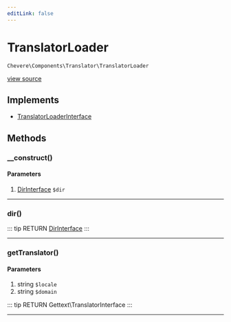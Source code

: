 ```yaml
---
editLink: false
---
```


# TranslatorLoader

`Chevere\Components\Translator\TranslatorLoader`

[view source](https://github.com/chevere/chevere/blob/master/src/Chevere/Components/Translator/TranslatorLoader.php)

## Implements

- [TranslatorLoaderInterface](../../Interfaces/Translator/TranslatorLoaderInterface.md)

## Methods

### __construct()

#### Parameters

1. [DirInterface](../../Interfaces/Filesystem/DirInterface.md) `$dir`

---

### dir()

::: tip RETURN
[DirInterface](../../Interfaces/Filesystem/DirInterface.md)
:::

---

### getTranslator()

#### Parameters

1. string `$locale`
2. string `$domain`

::: tip RETURN
Gettext\TranslatorInterface
:::

---
